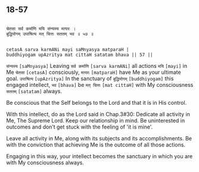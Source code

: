 ## 18-57


```shloka-sa

चेतसा सर्व कर्माणि मयि संन्यस्य मत्परः ।
बुद्धियोगम् उपाश्रित्य मत् चित्तः सततम् भव ॥ ५७ ॥

```
```shloka-sa-hk

cetasA sarva karmANi mayi saMnyasya matparaH |
buddhiyogam upAzritya mat cittaH satatam bhava || 57 ||

```
`संन्यस्य` `[saMnyasya]` Leaving `सर्व कर्माणि` `[sarva karmANi]` all actions `मयि` `[mayi]` in Me `चेतसा` `[cetasA]` consciously, `मत्परः` `[matparaH]` have Me as your ultimate goal. `उपाश्रित्य` `[upAzritya]` In the sanctuary of `बुद्धियोगम्` `[buddhiyogam]` this engaged intellect, `भव` `[bhava]` be `मत् चित्तः` `[mat cittaH]` with My consciousness `सततम्` `[satatam]` always.

Be conscious that the Self belongs to the Lord and that it is in His control. 

With this intellect, do as the Lord said in Chap.3#30: Dedicate all activity in Me, The Supreme Lord. Keep our relationship in mind. Be uninterested in outcomes and don’t get stuck with the feeling of 'it is mine'.

Leave all activity in Me, along with its subjects and its accomplishments. Be with the conviction that achieving Me is the outcome of all those actions. 

Engaging in this way, your intellect becomes the sanctuary in which you are with My consciousness always.


